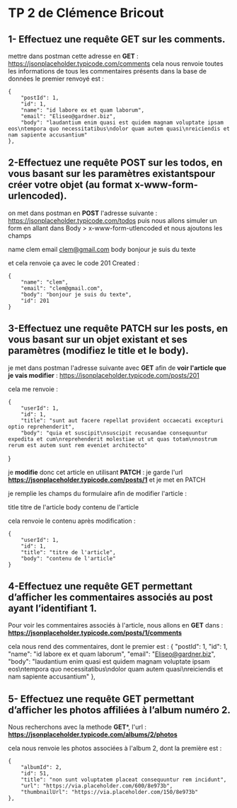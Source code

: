 # TP 2 de Clémence Bricout

## 1- Effectuez une requête GET sur les comments.

mettre dans postman cette adresse en **GET**  :
https://jsonplaceholder.typicode.com/comments 
cela nous renvoie toutes les informations de tous les commentaires présents dans la base de données
le premier renvoyé est :     

    {
        "postId": 1,
        "id": 1,
        "name": "id labore ex et quam laborum",
        "email": "Eliseo@gardner.biz",
        "body": "laudantium enim quasi est quidem magnam voluptate ipsam eos\ntempora quo necessitatibus\ndolor quam autem quasi\nreiciendis et nam sapiente accusantium"
    },



## 2-Effectuez une requête POST sur les todos, en vous basant sur les paramètres existantspour créer votre objet (au format x-www-form-urlencoded).

on met dans postman en **POST** l'adresse suivante :
https://jsonplaceholder.typicode.com/todos
puis nous allons simuler un form en allant dans Body > x-www-form-utlencoded et nous ajoutons les champs 

name  clem 
email clem@gmail.com
body bonjour je suis du texte

et cela renvoie ça avec le code 201 Created :

    {
        "name": "clem",
        "email": "clem@gmail.com",
        "body": "bonjour je suis du texte",
        "id": 201
    }



## 3-Effectuez une requête PATCH sur les posts, en vous basant sur un objet existant et ses paramètres (modifiez le title et le body).

je met dans postman l'adresse suivante avec **GET** afin de **voir l'article que je vais modifier** :
https://jsonplaceholder.typicode.com/posts/201

cela me renvoie :

    {
        "userId": 1,
        "id": 1,
        "title": "sunt aut facere repellat provident occaecati excepturi optio reprehenderit",
        "body": "quia et suscipit\nsuscipit recusandae consequuntur expedita et cum\nreprehenderit molestiae ut ut quas totam\nnostrum rerum est autem sunt rem eveniet architecto"
}

je **modifie** donc cet article en utilisant **PATCH** :
je garde l'url **https://jsonplaceholder.typicode.com/posts/1** et je met en PATCH 

je remplie les champs du formulaire afin de modifier l'article :

title   titre de l'article
body    contenu de l'article

cela renvoie le contenu après modification :

    {
        "userId": 1,
        "id": 1,
        "title": "titre de l'article",
        "body": "contenu de l'article"
    }

## 4-Effectuez une requête GET permettant d’afficher les commentaires associés au post ayant l’identifiant 1.

Pour voir les commentaires associés à l'article, nous allons en **GET** dans : 
**https://jsonplaceholder.typicode.com/posts/1/comments**

cela nous rend des commentaires, dont le premier est :
    {
        "postId": 1,
        "id": 1,
        "name": "id labore ex et quam laborum",
        "email": "Eliseo@gardner.biz",
        "body": "laudantium enim quasi est quidem magnam voluptate ipsam eos\ntempora quo necessitatibus\ndolor quam autem quasi\nreiciendis et nam sapiente accusantium"
    },

## 5- Effectuez une requête GET permettant d’afficher les photos affiliées à l’album numéro 2.

Nous recherchons avec la methode **GET***, l'url :
**https://jsonplaceholder.typicode.com/albums/2/photos**

cela nous renvoie les photos associées à l'album 2, dont la première est :

    {
        "albumId": 2,
        "id": 51,
        "title": "non sunt voluptatem placeat consequuntur rem incidunt",
        "url": "https://via.placeholder.com/600/8e973b",
        "thumbnailUrl": "https://via.placeholder.com/150/8e973b"
    },
